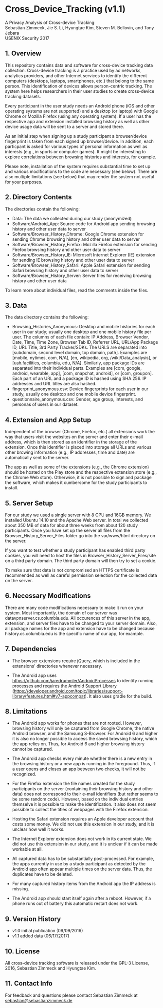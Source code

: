 # Cross_Device_Tracking (v1.1)

A Privacy Analysis of Cross-device Tracking  
Sebastian Zimmeck, Jie S. Li, Hyungtae Kim, Steven M. Bellovin, and Tony Jebara  
USENIX Security 2017

## 1. Overview

This repository contains data and software for cross-device tracking data collection. Cross-device tracking is a practice used by ad networks, analytics providers, and other Internet services to identify the different computers (desktops, laptops, smartphones, etc.) that belong to the same person. This identification of devices allows person-centric tracking. The system here helps researchers in their user studies to create cross-device tracking datasets.

Every participant in the user study needs an Android phone (iOS and other operating systems are not supported) and a desktop (or laptop) with Google Chrome or Mozilla Firefox (using any operating system). If a user has the respective app and extension installed browsing history as well as other device usage data will be sent to a server and stored there.

As an initial step when signing up a study participant a browser/device fingerprint is taken from each signed up browser/device. In addition, each particpant is asked for various types of personal information as well as interests (e.g., in sports or computer games). It might be interesting to explore correlations between browsing histories and interests, for example.

Please note, installation of the system requires substantial time to set up and various modifications to the code are necessary (see below). There are also multiple limitations (see below) that may render the system not useful for your purposes.

## 2. Directory Contents

The directories contain the following:

- Data: The data we collected during our study (anonymized)
- Software/Android_App: Source code for Android app sending browsing history and other user data to server
- Software/Browser_History_Chrome: Google Chrome extension for sending Chrome browsing history and other user data to server
- Software/Browser_History_Firefox: Mozilla Firefox extension for sending Firefox browsing history and other user data to server
- Software/Browser_History_IE: Microsoft Internet Explorer (IE) extension for sending IE browsing history and other user data to server
- Software/Browser_History_Safari: Apple Safari extension for sending Safari browsing history and other user data to server
- Software/Browser_History_Server: Server files for receiving browsing history and other user data

To learn more about individual files, read the comments inside the files.

## 3. Data

The data directory contains the following:

- Browsing_Histories_Anonymous: Desktop and mobile histories for each user in our study; usually one desktop and one mobile history file per user. The columns of each file contain: IP Address, Browser Vendor, Date, Time, Time Zone, Browser Tab ID, Referrer URL, URL/App Package ID, URL Title, 3rd Party Tracker/SDKs. The URLS are separated into [subdomain, second level domain, top domain, path]. Examples are [mobile, nytimes, com, N/A], [en, wikipedia, org, /wiki/Data_analysis], or [uah.facilities, columbia, edu, N/A]. Similarly, app package IDs are separated into their individual parts. Examples are [com, google, android, wearable, app], [com, snapchat, android], or [com, groupon]. Each part of an URL and a package ID is hashed using SHA 256. IP addresses and URL titles are also hashed.
- fingerprint_anonymous.csv: Device fingerprints for each user in our study, usually one desktop and one mobile device fingerprint.
- questionnaire_anonymous.csv: Gender, age group, interests, and personas of users in our dataset.

## 4. Extension and App Setup

Independent of the browser (Chrome, Firefox, etc.) all extensions work the way that users visit the websites on the server and enter their e-mail address, which is then stored as an identifier in the storage of the extension. Once this identifier is placed into storage all URLs and various other browing information (e.g., IP addresses, time and date) are automatically sent to the server.

The app as well as some of the extensions (e.g., the Chrome extension) should be hosted on the Play store and the respective extension store (e.g., the Chrome Web store). Otherwise, it is not possible to sign and package the software, which makes it cumbersome for the study participants to install. 

## 5. Server Setup

For our study we used a single server with 8 CPU and 16GB memory. We installed Ubuntu 14.10 and the Apache Web server. In total we collected about 350 MB of data for about three weeks from about 120 study participants. Once you have set up the server all files from the Browser_History_Server_Files folder go into the var/www/html directory on the server.

If you want to test whether a study participant has enabled third party cookies, you will need to host the files in Browser_History_Server_Files/site on a third party domain. The third party domain will then try to set a cookie.

To make sure that data is not compromised an HTTPS certificate is recommended as well as careful permission selection for the collected data on the server.

## 6. Necessary Modifications

There are many code modifications necessary to make it run on your system. Most importantly, the domain of our server was datavpnserver.cs.columbia.edu. All occurences of this server in the app, extension, and server files have to be changed to your server domain. Also, all package names for the app and extension have to be changed because history.cs.columbia.edu is the specific name of our app, for example.

## 7. Dependencies

- The browser extensions require jQuery, which is included in the extensions' directories whenever necessary.

- The Android app uses https://github.com/jaredrummler/AndroidProcesses to identify running processes and requires the Android Support Library (https://developer.android.com/topic/libraries/support-library/features.html#v7-appcompat). It also uses gradle for the build.

## 8. Limitations

- The Android app works for phones that are not rooted. However, browsing history will only be captured from Google Chrome, the native Android browser, and the Samsung S-Browser. For Android 6 and higher it is also no longer possible to access the saved browsing history, which the app relies on. Thus, for Android 6 and higher browsing history cannot be captured.

- The Android app checks every minute whether there is a new entry in the browsing history or a new app is running in the foreground. Thus, if a user opens and closes an app between two checks, it will not be recognized.

- For the Firefox extension the file names created for the study participants on the server (containing their browsing history and other data) does not correspond to their e-mail identifiers (but rather seems to be some random code). However, based on the individual entries themselve it is possible to make the identification. It also does not seem possible to collect the titles of webpages with the Firefox extension.

- Hosting the Safari extension requires an Apple developer account that costs some money. We did not use this extension in our study, and it is unclear how well it works.

- The Internet Explorer extension does not work in its current state. We did not use this extension in our study, and it is unclear if it can be made workable at all.

- All captured data has to be substantially post-processed. For example, the apps currently in use by a study participant as detected by the Android app often appear multiple times on the server data. Thus, the duplicates have to be deleted.

- For many captured history items from the Android app the IP address is missing.

- The Android app should start itself again after a reboot. However, if a phone runs out of battery this automatic restart does not work.

## 9. Version History

- v1.0 initial publication (09/09/2016)
- v1.1 added data (06/17/2017)

## 10. License

All cross-device tracking software is released under the GPL-3 License, 2016, Sebastian Zimmeck and Hyungtae Kim.

## 11. Contact Info

For feedback and questions please contact Sebastian Zimmeck at sebastian@sebastianzimmeck.de
